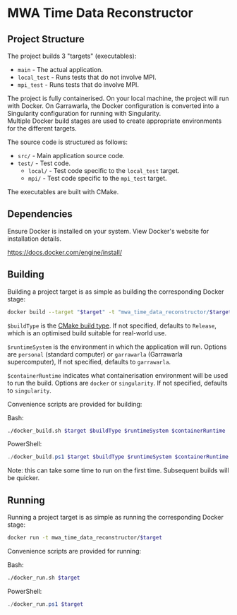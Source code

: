 # MWA Time Data Reconstructor

## Project Structure

The project builds 3 "targets" (executables):

- `main` - The actual application.
- `local_test` - Runs tests that do not involve MPI.
- `mpi_test` - Runs tests that do involve MPI.

The project is fully containerised. On your local machine, the project will run with Docker. On Garrawarla, the Docker configuration is converted into a Singularity configuration for running with Singularity.  
Multiple Docker build stages are used to create appropriate environments for the different targets.

The source code is structured as follows:

- `src/` - Main application source code.
- `test/` - Test code.
  - `local/` - Test code specific to the `local_test` target.
  - `mpi/` - Test code specific to the `mpi_test` target.

The executables are built with CMake.

## Dependencies

Ensure Docker is installed on your system. View Docker's website for installation
details.

<https://docs.docker.com/engine/install/>

## Building

Building a project target is as simple as building the corresponding Docker stage:

```bash
docker build --target "$target" -t "mwa_time_data_reconstructor/$target" --build-arg BUILD_TYPE=$buildType --build-arg RUNTIME_SYSTEM=$runtimeSystem --build-arg CONTAINER_RUNTIME=$containerRuntime .
```

`$buildType` is the [CMake build type](https://cmake.org/cmake/help/v3.10/variable/CMAKE_BUILD_TYPE.html).
If not specified, defaults to `Release`, which is an optimised build suitable for real-world use.

`$runtimeSystem` is the environment in which the application will run.
Options are `personal` (standard computer) or `garrawarla` (Garrawarla supercomputer),
If not specified, defaults to `garrawarla`.

`$containerRuntime` indicates what containerisation environment will be used to run the build. Options are `docker` or `singularity`.
If not specified, defaults to `singularity`.

Convenience scripts are provided for building:

Bash:
```bash
./docker_build.sh $target $buildType $runtimeSystem $containerRuntime
```

PowerShell:
```powershell
./docker_build.ps1 $target $buildType $runtimeSystem $containerRuntime
```

Note: this can take some time to run on the first time. Subsequent builds will be quicker.

## Running

Running a project target is as simple as running the corresponding Docker stage:

```bash
docker run -t mwa_time_data_reconstructor/$target
```

Convenience scripts are provided for running:

Bash:
```bash
./docker_run.sh $target
```

PowerShell:
```powershell
./docker_run.ps1 $target
```
